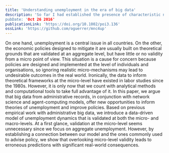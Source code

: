 ```yaml
---
title: 'Understanding unemployment in the era of big data'
description: 'So far I had established the presence of characteristic networked structures in labour flows and the inability of neoclassical economic models to account for them. Next, I wanted to find out if these structures had implications in important outcomes such as unemployment. This paper presents a simple model of workers flowing on labour flow networks and shows how the structure of the network and its correlation with job opportunities may exacerbate  unemployment in the presence of shocks.
pubDate: 'Oct 26 2016'
publicationLink: 'https://doi.org/10.1002/poi3.136'
ossLink: 'https://github.com/oguerrer/mnc4up'
---
```



On one hand, unemployment is a central issue in all countries. On the other, the economic policies designed to mitigate it are usually built on theoretical grounds that are validated at an aggregate level, but have little or no validity from a micro point of view. This situation is a cause for concern because policies are designed and implemented at the level of individuals and organisations, so ignoring realistic micro-mechanisms may lead to undesirable outcomes in the real world. Ironically, the data to inform theoretical frameworks at the micro-level have existed in labor studies since the 1980s. However, it is only now that we count with analyti­cal methods and computational tools to take full advantage of it. In this paper, we argue that big data from administrative records, in conjunction with network science and agent-computing models, offer new opportunities to inform theories of unemployment and improve policies. Based on previous empirical work with administrative big data, we introduce a data-driven model of unemployment dy­namics that is validated at both the micro- and macro-levels. At a first glance, validation at the micro-level seems unnecessary since we focus on aggregate un­employment. However, by establishing a connection between our model and the ones commonly used to advise policy, we show that overlooking micro-level validity leads to erroneous predictions with significant real-world consequences.